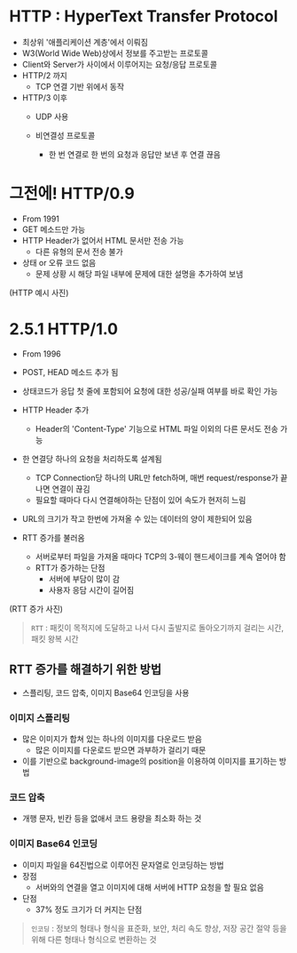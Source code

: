 # HTTP : HyperText Transfer Protocol

- 최상위 '애플리케이션 계층'에서 이뤄짐
- W3(World Wide Web)상에서 정보를 주고받는 프로토콜
- Client와 Server가 사이에서 이루어지는 요청/응답 프로토콜
- HTTP/2 까지
    - TCP 연결 기반 위에서 동작
- HTTP/3 이후
    - UDP 사용

    - 비연결성 프로토콜
        - 한 번 연결로 한 번의 요청과 응답만 보낸 후 연결 끊음


# 그전에! HTTP/0.9
- From 1991
- GET 메소드만 가능
- HTTP Header가 없어서 HTML 문서만 전송 가능
    - 다른 유형의 문서 전송 불가
- 상태 or 오류 코드 없음
    - 문제 상황 시 해당 파일 내부에 문제에 대한 설명을 추가하여 보냄


(HTTP 예시 사진)



# 2.5.1 HTTP/1.0

- From 1996
- POST, HEAD 메소드 추가 됨
- 상태코드가 응답 첫 줄에 포함되어 요청에 대한 성공/실패 여부를 바로 확인 가능
- HTTP Header 추가
    - Header의 'Content-Type' 기능으로 HTML 파일 이외의 다른 문서도 전송 가능

- 한 연결당 하나의 요청을 처리하도록 설계됨
    - TCP Connection당 하나의 URL만 fetch하며, 매번 request/response가 끝나면 연결이 끊김
    - 필요할 때마다 다시 연결해야하는 단점이 있어 속도가 현저히 느림
- URL의 크기가 작고 한번에 가져올 수 있는 데이터의 양이 제한되어 있음


- RTT 증가를 불러옴
    - 서버로부터 파일을 가져올 때마다 TCP의 3-웨이 핸드세이크를 계속 열어야 함
    - RTT가 증가하는 단점
        - 서버에 부담이 많이 감
        - 사용자 응담 시간이 길어짐


(RTT 증가 사진)


> `RTT` : 패킷이 목적지에 도달하고 나서 다시 출발지로 돌아오기까지 걸리는 시간, 패킷 왕복 시간


## RTT 증가를 해결하기 위한 방법

- 스플리팅, 코드 압축, 이미지 Base64 인코딩을 사용

### 이미지 스플리팅

- 많은 이미지가 합쳐 있는 하나의 이미지를 다운로드 받음
    - 많은 이미지를 다운로드 받으면 과부하가 걸리기 때문
- 이를 기반으로 background-image의 position을 이용하여 이미지를 표기하는 방법


### 코드 압축

- 개행 문자, 빈칸 등을 없애서 코드 용량을 최소화 하는 것

### 이미지 Base64 인코딩

- 이미지 파일을 64진법으로 이루어진 문자열로 인코딩하는 방법
- 장점
    - 서버와의 연결을 열고 이미지에 대해 서버에 HTTP 요청을 할 필요 없음
- 단점
    - 37% 정도 크기가 더 커지는 단점

> `인코딩` : 정보의 형태나 형식을 표준화, 보안, 처리 속도 향상, 저장 공간 절약 등을 위해 다른 형태나 형식으로 변환하는 것